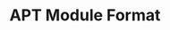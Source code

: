 ---
title: APT Module Format
redirect_to: https://docs.google.com/document/d/1TWnNLt6GXE2aWpwRZfonxHYiVFlQ228b_GZGjea5rtc/edit?usp=sharing 
redirect_from: 
  - /APTModuleFormat
  - /aptmoduleformat
---